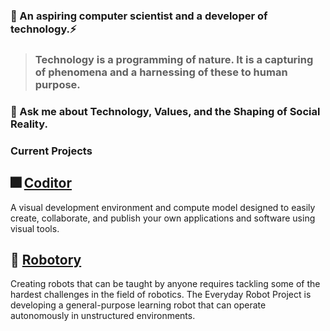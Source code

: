 ### 🤔 An aspiring computer scientist and a developer of technology.⚡
> ### Technology is a programming of nature. It is a capturing of phenomena and a harnessing of these to human purpose.
### 💬 Ask me about Technology, Values, and the Shaping of Social Reality. 

### Current Projects
## 🎆 [Coditor](https://github.com/devcoditor) 
A visual development environment and compute model designed to easily create, collaborate, and publish your own applications and software using visual tools.
## 🦾 [Robotory](https://github.com/robotory)
Creating robots that can be taught by anyone requires tackling some of the hardest challenges in the field of robotics. The Everyday Robot Project is developing a general-purpose learning robot that can operate autonomously in unstructured environments.
